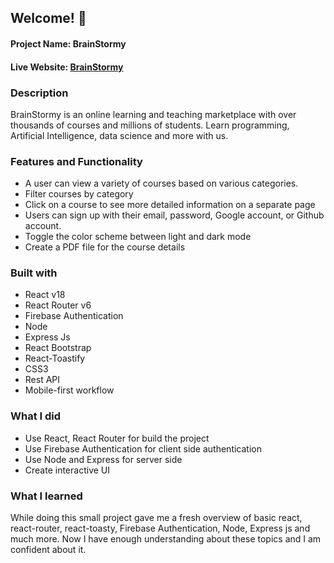 ## Welcome! 👋

#### Project Name: BrainStormy

#### Live Website: <a href="">BrainStormy</a>

### Description

BrainStormy is an online learning and teaching marketplace with over thousands of courses and millions of students. Learn programming, Artificial Intelligence, data science and more with us.

### Features and Functionality

<ul>
<li>A user can view a variety of courses based on various categories.</li>
<li> Filter courses by category </li>
<li> Click on a course to see more detailed information on a separate page </li>
<li> Users can sign up with their email, password, Google account, or Github account.</li>
<li> Toggle the color scheme between light and dark mode </li>
<li> Create a PDF file for the course details  </li>

</ul>

### Built with

- React v18
- React Router v6
- Firebase Authentication
- Node
- Express Js
- React Bootstrap
- React-Toastify
- CSS3
- Rest API
- Mobile-first workflow

### What I did

<ul>
<li>Use React, React Router for build the project </li>
<li> Use Firebase Authentication for client side authentication</li>
<li> Use Node and Express for server side </li>
<li> Create interactive UI </li>
</ul>

### What I learned

While doing this small project gave me a fresh overview of basic react, react-router, react-toasty, Firebase Authentication, Node, Express js and much more. Now I have enough understanding about these topics and I am confident about it.
